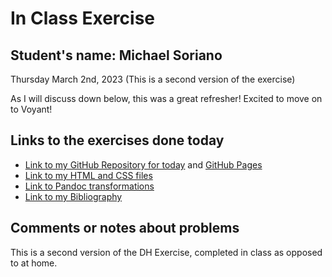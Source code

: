 # In Class Exercise
## Student's name: Michael Soriano 

Thursday March 2nd, 2023 (This is a second version of the exercise)

As I will discuss down below, this was a great refresher! Excited to move on to Voyant!

## Links to the exercises done today 

- [Link to my GitHub Repository for today]() and [GitHub Pages]()
- [Link to my HTML and CSS files]()
- [Link to Pandoc transformations]()
- [Link to my Bibliography]()

## Comments or notes about problems 

This is a second version of the DH Exercise, completed in class as opposed to at home. 
